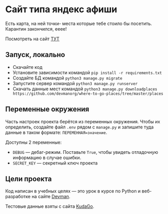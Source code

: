 # Сайт типа яндекс афиши

Есть карта, на ней точки- места которые тебе стоило бы посетить. Карантин закончился, ееее!

Посмотреть на сайт [ТУТ](http://dannymcs.pythonanywhere.com/)
## Запуск, локально

- Скачайте код
- Установите зависимости командой `pip install -r requirements.txt`
- Создайте БД командой `python3 manage.py migrate`
- Запустите сервер командой `python3 manage.py runserver`
- Скачать данные мест командой `python3 manage.py downloadplaces https://github.com/devmanorg/where-to-go-places/tree/master/places`

## Переменные окружения

Часть настроек проекта берётся из переменных окружения. Чтобы их определить, создайте файл `.env` рядом с `manage.py` и запишите туда данные в таком формате: `ПЕРЕМЕННАЯ=значение`.

Доступны 2 переменные:
- `DEBUG` — дебаг-режим. Поставьте `True`, чтобы увидеть отладочную информацию в случае ошибки.
- `SECRET_KEY` — секретный ключ проекта

## Цели проекта

Код написан в учебных целях — это урок в курсе по Python и веб-разработке на сайте [Devman](https://dvmn.org).

Тестовые данные взяты с сайта [KudaGo](https://kudago.com).